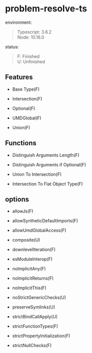 # problem-resolve-ts

environment:
> Typescript: 3.6.2  
> Node: 10.16.0  

status:
> F: Finished  
> U: Unfinished

## Features

+ Base Type(F)

+ Intersection(F)

+ Optional(F)

+ UMDGlobal(F)

+ Union(F)

## Functions

+ Distinguish Arguments Length(F)

+ Distinguish Arguments if Optional(F)

+ Union To Intersection(F)

+ Intersection To Flat Object Type(F)

## options

+ allowJs(F)

+ allowSyntheticDefaultImports(F)

+ allowUmdGlobalAccess(F)

+ composite(U)

+ downlevelIteration(F)

+ esModuleInterop(F)

+ noImplicitAny(F)

+ noImplicitReturns(F)

+ noImplicitThis(F)

+ noStrictGenericChecks(U)

+ preserveSymlinks(U)

+ strictBindCallApply(U)

+ strictFunctionTypes(F)

+ strictPropertyInitialization(F)

+ strictNullChecks(F)
